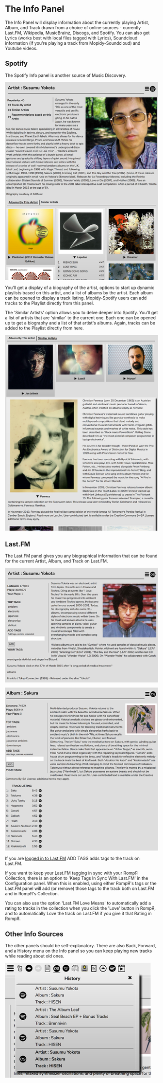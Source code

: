 # The Info Panel

The Info Panel will display information about the currently playing Artist, Album, and Track drawn from a choice of online sources - currently Last.FM, Wikipedia, MusicBrainz, Discogs, and Spotify. You can also get Lyrics (works best with local files tagged with Lyrics), Soundcloud information (if you're playing a track from Mopidy-Soundcloud) and Youtube videos.

## Spotify

The Spotify Info panel is another source of Music Discovery.

![](images/infopanel1.png)

You'll get a display of a biography of the artist, options to start up dynamic playlists based on this artist, and a list of albums by the artist. Each album can be opened to display a track listing. Mopidy-Spotify users can add tracks to the Playlist directly from this panel.

The 'Similar Artists' option allows you to delve deeper into Spotify. You'll get a list of artists that are 'similar' to the current one. Each one can be opened up to get a biography and a list of that artist's albums. Again, tracks can be added to the Playlist directly from here.

![](images/infopanel2.png)

## Last.FM

The Last.FM panel gives you any biographical information that can be found for the current Artist, Album, and Track on Last.FM.

![](images/infopanel3.png)

![](images/infopanel4.png)

If you are [logged in to Last.FM](/RompR/LastFM) ADD TAGS adds tags to the track on Last.FM.

If you want to keep your Last.FM tagging in sync with your RompЯ Collection, there is an option to 'Keep Tags In Sync With Last.FM' in the Configuration panel. When this is enabled, using either RompЯ's tags or the Last.FM panel will add (or remove) those tags to the track both on Last.FM and in RompЯ's Collection.

You can also use the option 'Last.FM Love Means' to automatically add a rating to tracks in the collection when you click the 'Love' button in RompЯ, and to automatically Love the track on Last.FM if you give it that Rating in RompЯ.

## Other Info Sources

The other panels should be self-explanatory. There are also Back, Forward, and a History menu on the Info panel so you can keep playing new tracks while reading about old ones.

![](images/infopanel5.png)
